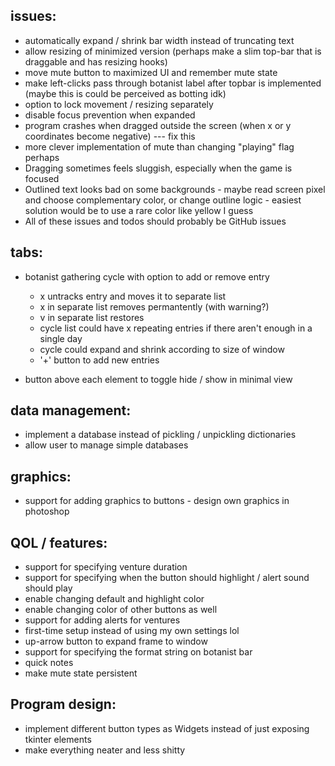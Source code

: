 ## issues:
* automatically expand / shrink bar width instead of truncating text
* allow resizing of minimized version (perhaps make a slim top-bar that is draggable and has resizing hooks)
* move mute button to maximized UI and remember mute state
* make left-clicks pass through botanist label after topbar is implemented (maybe this is could be perceived as botting idk)
* option to lock movement / resizing separately
* disable focus prevention when expanded
* program crashes when dragged outside the screen (when x or y coordinates become negative) --- fix this
* more clever implementation of mute than changing "playing" flag perhaps
* Dragging sometimes feels sluggish, especially when the game is focused
* Outlined text looks bad on some backgrounds - maybe read screen pixel and choose complementary color, or change outline logic - easiest solution would be to use a rare color like yellow I guess
* All of these issues and todos should probably be GitHub issues

## tabs:
* botanist gathering cycle with option to add or remove entry
   * x untracks entry and moves it to separate list
   * x in separate list removes permantently (with warning?)
   * v in separate list restores
   * cycle list could have x repeating entries if there aren't enough in a single day
   * cycle could expand and shrink according to size of window
   * '+' button to add new entries

* button above each element to toggle hide / show in minimal view

## data management:
* implement a database instead of pickling / unpickling dictionaries
* allow user to manage simple databases


## graphics:
* support for adding graphics to buttons - design own graphics in photoshop

## QOL / features:
* support for specifying venture duration
* support for specifying when the button should highlight / alert sound should play
* enable changing default and highlight color
* enable changing color of other buttons as well
* support for adding alerts for ventures
* first-time setup instead of using my own settings lol
* up-arrow button to expand frame to window
* support for specifying the format string on botanist bar
* quick notes
* make mute state persistent

## Program design:
* implement different button types as Widgets instead of just exposing tkinter elements
* make everything neater and less shitty
